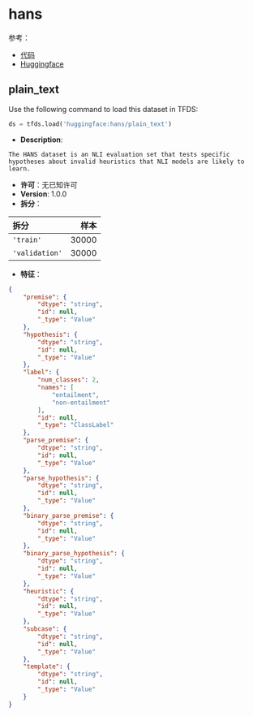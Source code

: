 # hans

参考：

- [代码](https://github.com/huggingface/datasets/blob/master/datasets/hans)
- [Huggingface](https://huggingface.co/datasets/hans)

## plain_text

Use the following command to load this dataset in TFDS:

```python
ds = tfds.load('huggingface:hans/plain_text')
```

- **Description**:

```
The HANS dataset is an NLI evaluation set that tests specific hypotheses about invalid heuristics that NLI models are likely to learn.
```

- **许可**：无已知许可
- **Version**: 1.0.0
- **拆分**：

拆分 | 样本
:-- | --:
`'train'` | 30000
`'validation'` | 30000

- **特征**：

```json
{
    "premise": {
        "dtype": "string",
        "id": null,
        "_type": "Value"
    },
    "hypothesis": {
        "dtype": "string",
        "id": null,
        "_type": "Value"
    },
    "label": {
        "num_classes": 2,
        "names": [
            "entailment",
            "non-entailment"
        ],
        "id": null,
        "_type": "ClassLabel"
    },
    "parse_premise": {
        "dtype": "string",
        "id": null,
        "_type": "Value"
    },
    "parse_hypothesis": {
        "dtype": "string",
        "id": null,
        "_type": "Value"
    },
    "binary_parse_premise": {
        "dtype": "string",
        "id": null,
        "_type": "Value"
    },
    "binary_parse_hypothesis": {
        "dtype": "string",
        "id": null,
        "_type": "Value"
    },
    "heuristic": {
        "dtype": "string",
        "id": null,
        "_type": "Value"
    },
    "subcase": {
        "dtype": "string",
        "id": null,
        "_type": "Value"
    },
    "template": {
        "dtype": "string",
        "id": null,
        "_type": "Value"
    }
}
```
